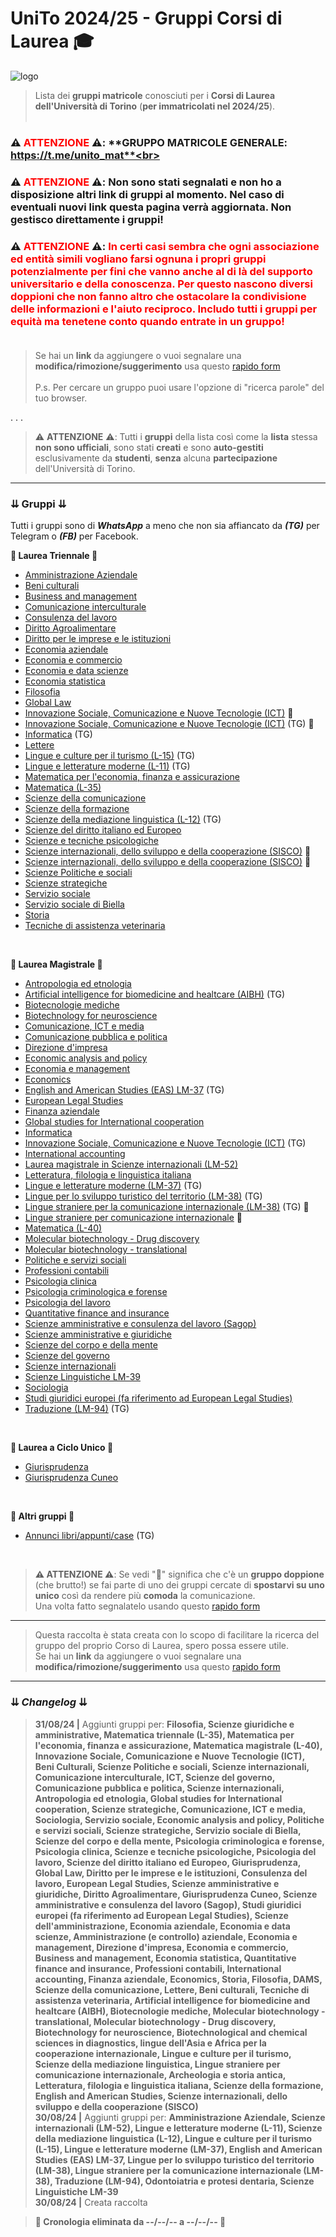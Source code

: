 # UniTo 2024/25 - Gruppi Corsi di Laurea 🎓

![logo](https://imgur.com/0j40uci.jpg)


> Lista dei **gruppi matricole** conosciuti per i **Corsi di Laurea dell'Università di Torino** (**per immatricolati nel 2024/25**).<br><br>

### ⚠️ **<span style="color:red">ATTENZIONE</span>** ⚠️:  **GRUPPO MATRICOLE GENERALE: https://t.me/unito_mat**<br>

### ⚠️ **<span style="color:red">ATTENZIONE</span>** ⚠️:  **Non sono stati segnalati e non ho a disposizione altri link di gruppi al momento.** Nel caso di **eventuali nuovi link** questa pagina verrà **aggiornata**. **Non gestisco direttamente i gruppi!**<br>

### ⚠️ **<span style="color:red">ATTENZIONE</span>** ⚠️:  **<span style="color:red">In certi casi sembra che ogni associazione ed entità simili vogliano farsi ognuna i propri gruppi potenzialmente per fini che vanno anche al di là del supporto universitario e della conoscenza. Per questo nascono diversi doppioni che non fanno altro che ostacolare la condivisione delle informazioni e l'aiuto reciproco. Includo tutti i gruppi per equità ma tenetene conto quando entrate in un gruppo!</span>**<br><br>

> Se hai un **link** da aggiungere o vuoi segnalare una **modifica/rimozione/suggerimento** usa questo [rapido form](https://rebrand.ly/form-gruppi-unito)<br><br>
>P.s. Per cercare un gruppo puoi usare l'opzione di "ricerca parole" del tuo browser.

. . .

>⚠️ **ATTENZIONE** ⚠️: Tutti i **gruppi** della lista così come la **lista** stessa **non sono ufficiali**, sono stati **creati** e sono **auto-gestiti** esclusivamente da **studenti**, **senza** alcuna **partecipazione** dell'Università di Torino.

***

### ⇊ Gruppi ⇊

Tutti i gruppi sono di _**WhatsApp**_ a meno che non sia affiancato da _**(TG)**_ per Telegram o _**(FB)**_ per Facebook.

**🔷 Laurea Triennale 🔷**

- [Amministrazione Aziendale](https://chat.whatsapp.com/J2Nn1T4npdY1S6iwl9byuS)
- [Beni culturali](https://chat.whatsapp.com/Che8WWa1M2X0cf6WRSfoTY)
- [Business and management](https://chat.whatsapp.com/G48XAMD87Xd8olh2htZpxV)
- [Comunicazione interculturale](https://chat.whatsapp.com/LSjUNFuvaNcABHA7rWahTL)
- [Consulenza del lavoro](https://chat.whatsapp.com/KVi833KFnP8Kh9CTEP0BZD)
- [Diritto Agroalimentare](https://chat.whatsapp.com/Gf5hQ3d3sPEFBfg2vzIQOR)
- [Diritto per le imprese e le istituzioni](https://chat.whatsapp.com/Ck3iyrX5tZG7uncijmaKDY)
- [Economia aziendale](https://chat.whatsapp.com/CgnyDhGzvjcIB0ji4kduCq)
- [Economia e commercio](https://chat.whatsapp.com/J5SNLYeNyuN0V2DzI38rpx)
- [Economia e data scienze](https://chat.whatsapp.com/FOwgosSYXxc8roY2IIXj9w)
- [Economia statistica](https://chat.whatsapp.com/FbxsGngKBw6CJdYu46ok9i)
- [Filosofia](https://chat.whatsapp.com/GU3gmOtg9Yd8MPSvOpSQs8)
- [Global Law](https://chat.whatsapp.com/JVp3bY61KTTKzBc9YWa1nb)
- [Innovazione Sociale, Comunicazione e Nuove Tecnologie (ICT)](https://chat.whatsapp.com/Inup7Qm2ej33hJPF0hj3DY) 🔴
- [Innovazione Sociale, Comunicazione e Nuove Tecnologie (ICT)](https://t.me/+lBT_jqmLr9owYzZk) (TG) 🔴
- [Informatica](https://t.me/+Ox2fUmU2Un4xYTM0) (TG)
- [Lettere](https://chat.whatsapp.com/DIQwJYguEJfAZhEknTHooT)
- [Lingue e culture per il turismo (L-15)](https://t.me/+dj2LGe4ud6VjMTM0) (TG)
- [Lingue e letterature moderne (L-11)](https://t.me/+TFXPEX3bf0cxYTlk) (TG)
- [Matematica per l'economia, finanza e assicurazione](https://chat.whatsapp.com/LMBZX89OM5nJtu1ONwblxA)
- [Matematica (L-35)](https://chat.whatsapp.com/Hl2hmR9gE9h8nKTvvZ10Lr)
- [Scienze della comunicazione](https://chat.whatsapp.com/Ep1M0CU546kFvTErNhFfAM)
- [Scienze della formazione](https://chat.whatsapp.com/CBooK4zzUw6G7n8rozR7JX)
- [Scienze della mediazione linguistica (L-12)](https://t.me/+L3wZ2BFYSCViZmVk) (TG)
- [Scienze del diritto italiano ed Europeo](https://chat.whatsapp.com/HTdN6YSD2Ta0I9ABQYKtKP)
- [Scienze e tecniche psicologiche](https://chat.whatsapp.com/Jm5NXmsdKXAHTqjvaDw1y7)
- [Scienze internazionali, dello sviluppo e della cooperazione (SISCO)](https://chat.whatsapp.com/LIhMZHSCLCMFeZTUNiEyoZ) 🔴
- [Scienze internazionali, dello sviluppo e della cooperazione (SISCO)](https://chat.whatsapp.com/JWnutlQKAzNBNBcOCHHtte) 🔴
- [Scienze Politiche e sociali](https://chat.whatsapp.com/DqT3g9AOsa2GUpf7Tmxe89)
- [Scienze strategiche](https://chat.whatsapp.com/D3cQirYw8thBtN69XmcInF)
- [Servizio sociale](https://chat.whatsapp.com/DPYgKQOnzarFY2fhfOObqb)
- [Servizio sociale di Biella](https://chat.whatsapp.com/LasvWaOGUDj27X7c8QrS23)
- [Storia](https://chat.whatsapp.com/KzIA237g31MGoBbDT8bG0x)
- [Tecniche di assistenza veterinaria](https://t.me/+fS1FxT_UPm5jMzlk)

<br>

**🔶 Laurea Magistrale 🔶**

- [Antropologia ed etnologia](https://chat.whatsapp.com/FCQRdcD3qib68hgw7bsVLe)
- [Artificial intelligence for biomedicine and healtcare (AIBH)](https://t.me/+UqEzJYGCLkMxMGVk) (TG)
- [Biotecnologie mediche](https://chat.whatsapp.com/KrECSmn4I2sBhMDKI9a5rT)
- [Biotechnology for neuroscience](https://chat.whatsapp.com/KfFcXa0DPAFGBS7oq2petD)
- [Comunicazione, ICT e media](https://chat.whatsapp.com/EzTUSj9G8tq3KqHTsw3Pc8)
- [Comunicazione pubblica e politica](https://chat.whatsapp.com/BF889XZKsERCgM4EOZBtG7)
- [Direzione d'impresa](https://chat.whatsapp.com/LVBnYxFjNyt29AFHHCPjZa)
- [Economic analysis and policy](https://chat.whatsapp.com/BpulnjlKg6E4eygDg47AXe)
- [Economia e management](https://chat.whatsapp.com/BvxVYbFl3o35frxIPhiGlJ)
- [Economics](https://chat.whatsapp.com/CfaTCceWSJoKLsYSs7SJsi)
- [English and American Studies (EAS) LM-37](https://t.me/+Taf8W3V3m8E3Njk0) (TG)
- [European Legal Studies](https://chat.whatsapp.com/L65Ffen7FtJKwv85rQid0p)
- [Finanza aziendale](https://chat.whatsapp.com/LU2hcUkUu0P7H1q0MUbOP8)
- [Global studies for International cooperation](https://chat.whatsapp.com/K5DQ0rq2tSb7HnVLSNOlzD)
- [Informatica](https://t.me/joinchat/BbqyERQcACYhQFEO1iJD2g)
- [Innovazione Sociale, Comunicazione e Nuove Tecnologie (ICT)](https://t.me/+lBT_jqmLr9owYzZk) (TG)
- [International accounting](https://chat.whatsapp.com/D0nXbDYCSge2nT1QiAF9Ui)
- [Laurea magistrale in Scienze internazionali (LM-52)](https://chat.whatsapp.com/LR1qXZciFd3Cza0h3mkBcS)
- [Letteratura, filologia e linguistica italiana](https://rebrand.ly/form-gruppi-unito)
- [Lingue e letterature moderne (LM-37)](https://t.me/+jG9IxuXyzDFkODNk) (TG)
- [Lingue per lo sviluppo turistico del territorio (LM-38)](https://t.me/+a7hp_6ZXYDdkZTU0) (TG)
- [Lingue straniere per la comunicazione internazionale (LM-38)](https://t.me/+r6b7l-jnKidlZjM8) (TG) 🔴
- [Lingue straniere per comunicazione internazionale](https://chat.whatsapp.com/JsDhpsBWktvEGzUmpa4pbM) 🔴
- [Matematica (L-40)](https://chat.whatsapp.com/FX5bQSXrS4mLTaX9Pc7BDJ)
- [Molecular biotechnology - Drug discovery](https://chat.whatsapp.com/CmgucCrS62WELqtcWEAJTU)
- [Molecular biotechnology - translational](https://chat.whatsapp.com/Fhq1F3k0ZOEB1jOZuKaWKt)
- [Politiche e servizi sociali](https://chat.whatsapp.com/GLs6FyAosGzAiDbIRRorcT)
- [Professioni contabili](https://chat.whatsapp.com/JHHlJRyVZT2LNJK5U1QtRU)
- [Psicologia clinica](https://chat.whatsapp.com/D2TIfksrtmqHPDcgvFt3l3)
- [Psicologia criminologica e forense](https://chat.whatsapp.com/Kc4fRPo3lc8209GP17WRgd)
- [Psicologia del lavoro](https://chat.whatsapp.com/DvQg5wiJCs1JjHwG5zYbFX)
- [Quantitative finance and insurance](https://chat.whatsapp.com/K5se20uYZ5P6TOIyFBFp7f)
- [Scienze amministrative e consulenza del lavoro (Sagop)](https://chat.whatsapp.com/K2Uo1Yvo7ibAeYB0bq3SXW)
- [Scienze amministrative e giuridiche](https://chat.whatsapp.com/JlsjjApmof54RkmCjfgCSk)
- [Scienze del corpo e della mente](https://chat.whatsapp.com/BywWW7sbfB5InsNtz48MwN)
- [Scienze del governo](https://chat.whatsapp.com/HWqoMUU8BJFIv6ME7IjXby)
- [Scienze internazionali](https://chat.whatsapp.com/GbCW22JdVVfDGFqYAI6lWG)
- [Scienze Linguistiche LM-39](https://chat.whatsapp.com/Eh55SH07SGk0NmoMSLIWjf)
- [Sociologia](https://chat.whatsapp.com/GEI4lnRmgfTK1wyWs8blmU)
- [Studi giuridici europei (fa riferimento ad European Legal Studies)](https://chat.whatsapp.com/Bsk9BYWon4sFG7dx3fzfYg)
- [Traduzione (LM-94)](https://t.me/+cuO-ZYFpXok3ODhk) (TG)

<br>

**🔷 Laurea a Ciclo Unico 🔷**

- [Giurisprudenza](https://chat.whatsapp.com/K8nfo5uLnMy85qlRQPtZ8W)
- [Giurisprudenza Cuneo](https://chat.whatsapp.com/FS1Lpsy04DF0HLLoivu7IU)



<br>

**🔶 Altri gruppi 🔶**

- [Annunci libri/appunti/case](https://t.me/annunci_unito) (TG)

<br>

>**⚠️ ATTENZIONE ⚠️**: Se vedi "🔴" significa che c'è un **gruppo doppione** (che brutto!) se fai parte di uno dei gruppi cercate di **spostarvi su uno unico** così da rendere più **comoda** la comunicazione.<br>
>Una volta fatto segnalatelo usando questo [rapido form](https://rebrand.ly/form-gruppi-unito)

***

>Questa raccolta è stata creata con lo scopo di facilitare la ricerca del gruppo del proprio Corso di Laurea, spero possa essere utile.<br>
>Se hai un **link** da aggiungere o vuoi segnalare una **modifica/rimozione/suggerimento** usa questo [rapido form](https://rebrand.ly/form-gruppi-unito)

***

### ⇊ *Changelog* ⇊

>**31/08/24 |** Aggiunti gruppi per: **Filosofia, Scienze giuridiche e amministrative, Matematica triennale (L-35), Matematica per l'economia, finanza e assicurazione, Matematica magistrale (L-40), Innovazione Sociale, Comunicazione e Nuove Tecnologie (ICT), Beni Culturali, Scienze Politiche e sociali, Scienze internazionali, Comunicazione interculturale, ICT, Scienze del governo, Comunicazione pubblica e politica, Scienze internazionali, Antropologia ed etnologia, Global studies for International cooperation, Scienze strategiche, Comunicazione, ICT e media, Sociologia, Servizio sociale, Economic analysis and policy, Politiche e servizi sociali, Scienze strategiche, Servizio sociale di Biella, Scienze del corpo e della mente, Psicologia criminologica e forense, Psicologia clinica, Scienze e tecniche psicologiche, Psicologia del lavoro, Scienze del diritto italiano ed Europeo, Giurisprudenza, Global Law, Diritto per le imprese e le istituzioni, Consulenza del lavoro, European Legal Studies, Scienze amministrative e giuridiche, Diritto Agroalimentare, Giurisprudenza Cuneo, Scienze amministrative e consulenza del lavoro (Sagop), Studi giuridici europei (fa riferimento ad European Legal Studies), Scienze dell'amministrazione, Economia aziendale, Economia e data scienze, Amministrazione (e controllo) aziendale, Economia e management, Direzione d'impresa, Economia e commercio, Business and management, Economia statistica, Quantitative finance and insurance, Professioni contabili, International accounting, Finanza aziendale, Economics, Storia, Filosofia, DAMS, Scienze della comunicazione, Lettere, Beni culturali, Tecniche di assistenza veterinaria, Artificial intelligence for biomedicine and healtcare (AIBH), Biotecnologie mediche, Molecular biotechnology - translational, Molecular biotechnology - Drug discovery, Biotechnology for neuroscience, Biotechnological and chemical sciences in diagnostics, lingue dell'Asia e Africa per la cooperazione internazionale, Lingue e culture per il turismo, Scienze della mediazione linguistica, Lingue straniere per comunicazione internazionale, Archeologia e storia antica, Letteratura, filologia e linguistica italiana, Scienze della formazione, English and American Studies, Scienze internazionali, dello sviluppo e della cooperazione (SISCO)**<br>
>**30/08/24 |** Aggiunti gruppi per: **Amministrazione Aziendale, Scienze internazionali (LM-52), Lingue e letterature moderne (L-11), Scienze della mediazione linguistica (L-12), Lingue e culture per il turismo (L-15), Lingue e letterature moderne (LM-37), English and American Studies (EAS) LM-37, Lingue per lo sviluppo turistico del territorio (LM-38), Lingue straniere per la comunicazione internazionale (LM-38), Traduzione (LM-94), Odontoiatria e protesi dentaria, Scienze Linguistiche LM-39**<br>
>**30/08/24 |** Creata raccolta<br>

>**🔺 Cronologia eliminata da --/--/-- a  --/--/-- 🔺**<br>


<!-- 
CRONOLOGIA VECCHIA



-->